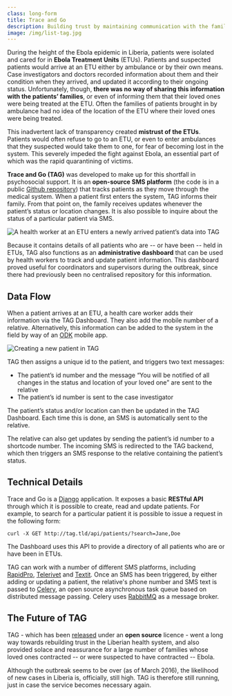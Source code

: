 ```yaml
---
class: long-form
title: Trace and Go
description: Building trust by maintaining communication with the families of Ebola patients 
image: /img/list-tag.jpg
---
```


During the height of the Ebola epidemic in Liberia, patients were isolated and cared for in **Ebola Treatment Units** (ETUs). Patients and suspected patients would arrive at an ETU either by ambulance or by their own means. Case investigators and doctors recorded information about them and their condition when they arrived, and updated it according to their ongoing status. Unfortunately, though, **there was no way of sharing this information with the patients’ families**, or even of informing them that their loved ones were being treated at the ETU. Often the families of patients brought in by ambulance had no idea of the location of the ETU where their loved ones were being treated.

This inadvertent lack of transparency created **mistrust of the ETUs**. Patients would often refuse to go to an ETU, or even to enter ambulances that they suspected would take them to one, for fear of becoming lost in the system. This severely impeded the fight against Ebola, an essential part of which was the rapid quarantining of victims.

**Trace and Go (TAG)** was developed to make up for this shortfall in psychosocial support. It is an **open-source SMS platform** (the code is in a public [Github repository](https://github.com/eHealthAfrica/trace-and-go-public)) that tracks patients as they move through the medical system. When a patient first enters the system, TAG informs their family. From that point on, the family receives updates whenever the patient’s status or location changes. It is also possible to inquire about the status of a particular patient via SMS.

![A health worker at an ETU enters a newly arrived patient’s data into TAG](/img/tag-data-entry.jpg)

Because it contains details of all patients who are -- or have been -- held in ETUs, TAG also functions as an **administrative dashboard** that can be used by health workers to track and update patient information. This dashboard proved useful for coordinators and supervisors during the outbreak, since there had previously been no centralised repository for this information.

## Data Flow

When a patient arrives at an ETU, a health care worker adds their information via the TAG Dashboard. They also add the mobile number of a relative. Alternatively, this information can be added to the system in the field by way of an [ODK](https://opendatakit.org/) mobile app.

![Creating a new patient in TAG](/img/tag-screenshot-in-use.jpg)

TAG then assigns a unique id to the patient, and triggers two text messages:

- The patient’s id number and the message “You will be notified of all changes in the status and location of your loved one” are sent to the relative
- The patient’s id number is sent to the case investigator

The patient’s status and/or location can then be updated in the TAG Dashboard. Each time this is done, an SMS is automatically sent to the relative.

The relative can also get updates by sending the patient’s id number to a shortcode number. The incoming SMS is redirected to the TAG backend, which then triggers an SMS response to the relative containing the patient’s status.

## Technical Details

Trace and Go is a [Django](https://www.djangoproject.com/) application. It exposes a basic **RESTful API** through which it is possible to create, read and update patients. For example, to search for a particular patient it is possible to issue a request in the following form:

`curl -X GET http://tag.tld/api/patients/?search=Jane,Doe`

The Dashboard uses this API to provide a directory of all patients who are or have been in ETUs.

TAG can work with a number of different SMS platforms, including [RapidPro](https://community.rapidpro.io/), [Telerivet](https://telerivet.com/) and [Textit](http://textit.in/). Once an SMS has been triggered, by either adding or updating a patient, the relative's phone number and SMS text is passed to [Celery](http://celeryproject.org/), an open source asynchronous task queue based on distributed message passing. Celery uses [RabbitMQ](https://www.rabbitmq.com/) as a message broker.

## The Future of TAG

TAG - which has been [released](https://github.com/eHealthAfrica/trace-and-go-public) under an  **open source** licence - went a long way towards rebuilding trust in the Liberian health system, and also provided solace and reassurance for a large number of families whose loved ones contracted -- or were suspected to have contracted -- Ebola.

Although the outbreak seems to be over (as of March 2016), the likelihood of new cases in Liberia is, officially, still high. TAG is therefore still running, just in case the service becomes necessary again.






